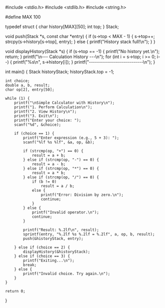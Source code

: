 #include <stdio.h>
#include <stdlib.h>
#include <string.h>

#define MAX 100

typedef struct {
    char history[MAX][50];
    int top;
} Stack;

void push(Stack *s, const char *entry) {
    if (s->top < MAX - 1) {
        s->top++;
        strcpy(s->history[s->top], entry);
    } else {
        printf("History stack full!\n");
    }
}

void displayHistory(Stack *s) {
    if (s->top == -1) {
        printf("No history yet.\n");
        return;
    }
    printf("\n--- Calculation History ---\n");
    for (int i = s->top; i >= 0; i--) {
        printf("%s\n", s->history[i]);
    }
    printf("---------------------------\n");
}

int main() {
    Stack historyStack;
    historyStack.top = -1;

    int choice;
    double a, b, result;
    char op[2], entry[50];

    while (1) {
        printf("\nSimple Calculator with History\n");
        printf("1. Perform Calculation\n");
        printf("2. View History\n");
        printf("3. Exit\n");
        printf("Enter your choice: ");
        scanf("%d", &choice);

        if (choice == 1) {
            printf("Enter expression (e.g., 5 + 3): ");
            scanf("%lf %s %lf", &a, op, &b);

            if (strcmp(op, "+") == 0) {
                result = a + b;
            } else if (strcmp(op, "-") == 0) {
                result = a - b;
            } else if (strcmp(op, "*") == 0) {
                result = a * b;
            } else if (strcmp(op, "/") == 0) {
                if (b != 0)
                    result = a / b;
                else {
                    printf("Error: Division by zero.\n");
                    continue;
                }
            } else {
                printf("Invalid operator.\n");
                continue;
            }

            printf("Result: %.2lf\n", result);
            sprintf(entry, "%.2lf %s %.2lf = %.2lf", a, op, b, result);
            push(&historyStack, entry);

        } else if (choice == 2) {
            displayHistory(&historyStack);
        } else if (choice == 3) {
            printf("Exiting...\n");
            break;
        } else {
            printf("Invalid choice. Try again.\n");
        }
    }

    return 0;
}
